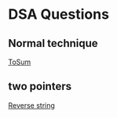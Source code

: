 # DSA Questions
## Normal technique 
[ToSum](https://leetcode.com/problems/two-sum/)
## two pointers
[Reverse string](https://leetcode.com/problems/reverse-string/description/)
